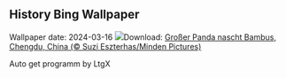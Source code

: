 ## History Bing Wallpaper
Wallpaper date: 2024-03-16
![](https://www.bing.com/th?id=OHR.BambooPanda_DE-DE5582492401_UHD.jpg&w=1000)Download: [Großer Panda nascht Bambus, Chengdu, China (© Suzi Eszterhas/Minden Pictures)](https://www.bing.com/th?id=OHR.BambooPanda_DE-DE5582492401_UHD.jpg)

Auto get programm by LtgX
